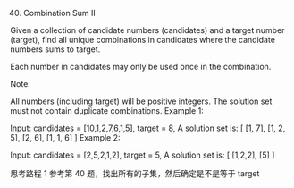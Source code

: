 40. Combination Sum II

Given a collection of candidate numbers (candidates) and a target number (target), find all unique combinations in candidates where the candidate numbers sums to target.

Each number in candidates may only be used once in the combination.

Note:

All numbers (including target) will be positive integers.
The solution set must not contain duplicate combinations.
Example 1:

Input: candidates = [10,1,2,7,6,1,5], target = 8,
A solution set is:
[
[1, 7],
[1, 2, 5],
[2, 6],
[1, 1, 6]
]
Example 2:

Input: candidates = [2,5,2,1,2], target = 5,
A solution set is:
[
[1,2,2],
[5]
]

思考路程
1 参考第 40 题，找出所有的子集，然后确定是不是等于 target
